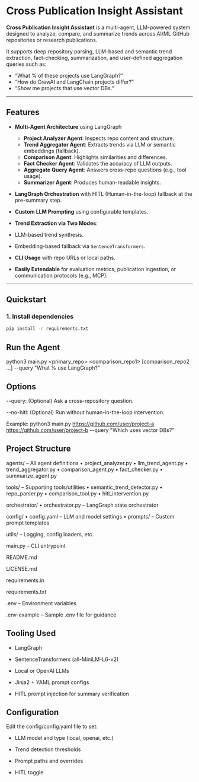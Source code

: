 # Cross Publication Insight Assistant

**Cross Publication Insight Assistant** is a multi-agent, LLM-powered system designed to analyze, compare, and summarize trends across AI/ML GitHub repositories or research publications.

It supports deep repository parsing, LLM-based and semantic trend extraction, fact-checking, summarization, and user-defined aggregation queries such as:
- “What % of these projects use LangGraph?”
- “How do CrewAI and LangChain projects differ?”
- “Show me projects that use vector DBs.”

---


## Features

- **Multi-Agent Architecture** using LangGraph
  - **Project Analyzer Agent**: Inspects repo content and structure.
  - **Trend Aggregator Agent**: Extracts trends via LLM or semantic embeddings (fallback).
  - **Comparison Agent**: Highlights similarities and differences.
  - **Fact Checker Agent**: Validates the accuracy of LLM outputs.
  - **Aggregate Query Agent**: Answers cross-repo questions (e.g., tool usage).
  - **Summarizer Agent**: Produces human-readable insights.

-  **LangGraph Orchestration** with HITL (Human-in-the-loop) fallback at the pre-summary step.
-  **Custom LLM Prompting** using configurable templates.
-  **Trend Extraction via Two Modes**:
  - LLM-based trend synthesis.
  - Embedding-based fallback via `SentenceTransformers`.

-  **CLI Usage** with repo URLs or local paths.
-  **Easily Extendable** for evaluation metrics, publication ingestion, or communication protocols (e.g., MCP).

---

## Quickstart

### 1. Install dependencies
```bash
pip install -r requirements.txt

```

## Run the Agent
python3 main.py <primary_repo> <comparison_repo1> [comparison_repo2 ...] --query "What % use LangGraph?"

## Options

--query: (Optional) Ask a cross-repository question.

--no-hitl: (Optional) Run without human-in-the-loop intervention.

Example: python3 main.py https://github.com/user/project-a https://github.com/user/project-b --query "Which uses vector DBs?"


## Project Structure
agents/ – All agent definitions
• project_analyzer.py
• llm_trend_agent.py
• trend_aggregator.py
• comparison_agent.py
• fact_checker.py
• summarize_agent.py

tools/ – Supporting tools/utilities
• semantic_trend_detector.py
• repo_parser.py
• comparison_tool.py
• hitl_intervention.py

orchestrator/
• orchestrator.py – LangGraph state orchestrator

config/
• config.yaml – LLM and model settings
• prompts/ – Custom prompt templates

utils/ – Logging, config loaders, etc.

main.py – CLI entrypoint

README.md

LICENSE.md

requirements.in

requirements.txt

.env – Environment variables

.env-example – Sample .env file for guidance




## Tooling Used
 - LangGraph

 - SentenceTransformers (all-MiniLM-L6-v2)

 - Local or OpenAI LLMs

 - Jinja2 + YAML prompt configs

 - HITL prompt injection for summary verification


 ## Configuration

 Edit the config/config.yaml file to set:

- LLM model and type (local, openai, etc.)

- Trend detection thresholds

- Prompt paths and overrides

- HITL toggle


